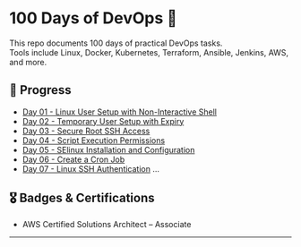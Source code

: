 # 100 Days of DevOps 🚀

This repo documents 100 days of practical DevOps tasks.  
Tools include Linux, Docker, Kubernetes, Terraform, Ansible, Jenkins, AWS, and more.  

## 📅 Progress
- [Day 01 - Linux User Setup with Non-Interactive Shell](Day-01-Linux-User-Setup-with-Non-Interactive-Shell/README.md)
- [Day 02 - Temporary User Setup with Expiry](Day-02-Temporary-User-Setup-with-Expiry/README.md)
- [Day 03 - Secure Root SSH Access](Day-03-Secure-Root-SSH-Access/README.md)
- [Day 04 - Script Execution Permissions](Day-04-Script-Execution-Permissions/README.md)
- [Day 05 - SElinux Installation and Configuration](Day-05-SElinux-Installation-and-Configuration/README.md)
- [Day 06 - Create a Cron Job](Day-06-Create-a-Cron-Job/README.md)
- [Day 07 - Linux SSH Authentication](Day-07-Linux-SSH-Authentication/README.md)
...

## 🎖️ Badges & Certifications
- AWS Certified Solutions Architect – Associate

---
